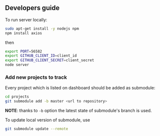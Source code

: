 
## Developers guide

To run server locally:

```bash
sudo apt-get install -y nodejs npm
npm install axios
```

then

```bash
export PORT=56582
export GITHUB_CLIENT_ID=client_id
export GITHUB_CLIENT_SECRET=client_secret
node server
```

### Add new projects to track

Every project which is listed on dashboard should be added as submodule:

```bash
cd projects
git submodule add -b master <url to repository>
```

**NOTE**: thanks to `-b` option the latest state of submodule's branch is used.

To update local version of submodule, use

```bash
git submodule update --remote
```
